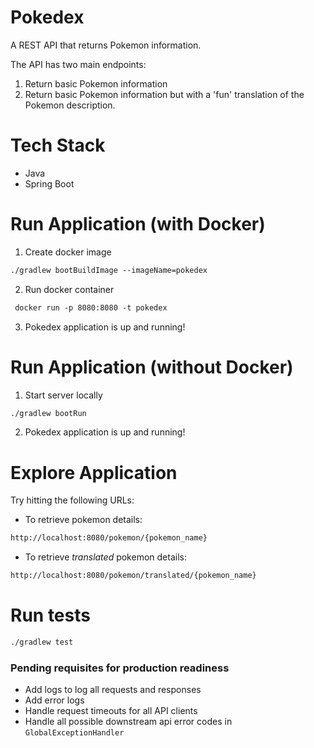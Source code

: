 # Pokedex
A REST API that returns Pokemon information.

The API has two main endpoints:
1. Return basic Pokemon information
2. Return basic Pokemon information but with a 'fun' translation of the Pokemon description.

# Tech Stack
* Java
* Spring Boot

# Run Application (with Docker)
1. Create docker image
```dtd
./gradlew bootBuildImage --imageName=pokedex
```
2. Run docker container
```dtd
 docker run -p 8080:8080 -t pokedex
```
3. Pokedex application is up and running!

# Run Application (without Docker)
1. Start server locally
```dtd
./gradlew bootRun
```
2. Pokedex application is up and running!

# Explore Application
Try hitting the following URLs:
* To retrieve pokemon details:
```dtd
http://localhost:8080/pokemon/{pokemon_name}
```
* To retrieve *translated* pokemon details:
```dtd
http://localhost:8080/pokemon/translated/{pokemon_name}
```

# Run tests
```dtd
./gradlew test
```

### Pending requisites for production readiness
* Add logs to log all requests and responses
* Add error logs
* Handle request timeouts for all API clients
* Handle all possible downstream api error codes in `GlobalExceptionHandler`